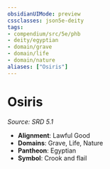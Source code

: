```yaml
---
obsidianUIMode: preview
cssclasses: json5e-deity
tags:
- compendium/src/5e/phb
- deity/egyptian
- domain/grave
- domain/life
- domain/nature
aliases: ["Osiris"]
---
```

# Osiris
*Source: SRD 5.1* 

- **Alignment**: Lawful Good
- **Domains**: Grave, Life, Nature
- **Pantheon**: Egyptian
- **Symbol**: Crook and flail